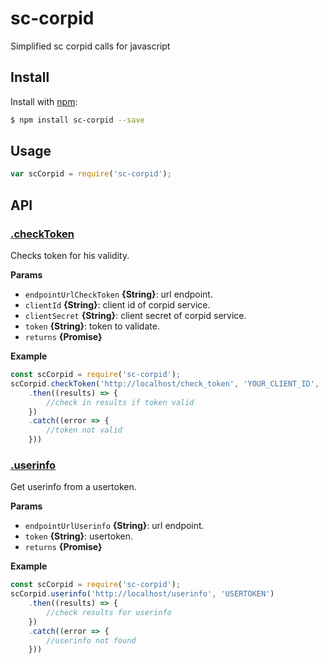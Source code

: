 # sc-corpid

Simplified sc corpid calls for javascript

## Install

Install with [npm](https://www.npmjs.com/):

```sh
$ npm install sc-corpid --save
```

## Usage

```js
var scCorpid = require('sc-corpid');
```

## API

### [.checkToken](index.js#L3)

Checks token for his validity.

**Params**

* `endpointUrlCheckToken` **{String}**: url endpoint.
* `clientId` **{String}**: client id of corpid service.
* `clientSecret` **{String}**: client secret of corpid service.
* `token` **{String}**: token to validate.
* `returns` **{Promise}**

**Example**

```js
const scCorpid = require('sc-corpid');
scCorpid.checkToken('http://localhost/check_token', 'YOUR_CLIENT_ID', 'YOUR_CLIENT_SECRET', 'TOKEN_TO_VALIDATE')
    .then((results) => {
        //check in results if token valid
    })
    .catch((error => {
        //token not valid
    }))
```

### [.userinfo](index.js#L19)

Get userinfo from a usertoken.

**Params**

* `endpointUrlUserinfo` **{String}**: url endpoint.
* `token` **{String}**: usertoken.
* `returns` **{Promise}**

**Example**

```js
const scCorpid = require('sc-corpid');
scCorpid.userinfo('http://localhost/userinfo', 'USERTOKEN')
    .then((results) => {
        //check results for userinfo
    })
    .catch((error => {
        //userinfo not found
    }))
```